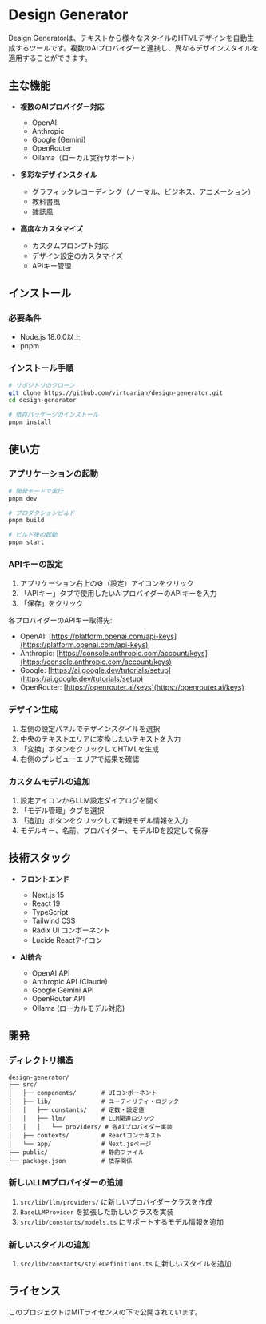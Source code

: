 # Design Generator

Design Generatorは、テキストから様々なスタイルのHTMLデザインを自動生成するツールです。複数のAIプロバイダーと連携し、異なるデザインスタイルを適用することができます。

## 主な機能

- **複数のAIプロバイダー対応**
  - OpenAI
  - Anthropic
  - Google (Gemini)
  - OpenRouter
  - Ollama（ローカル実行サポート）

- **多彩なデザインスタイル**
  - グラフィックレコーディング（ノーマル、ビジネス、アニメーション）
  - 教科書風
  - 雑誌風

- **高度なカスタマイズ**
  - カスタムプロンプト対応
  - デザイン設定のカスタマイズ
  - APIキー管理

## インストール

### 必要条件

- Node.js 18.0.0以上
- pnpm

### インストール手順

```bash
# リポジトリのクローン
git clone https://github.com/virtuarian/design-generator.git
cd design-generator

# 依存パッケージのインストール
pnpm install
```

## 使い方

### アプリケーションの起動

```bash
# 開発モードで実行
pnpm dev

# プロダクションビルド
pnpm build

# ビルド後の起動
pnpm start
```

### APIキーの設定

1. アプリケーション右上の⚙️（設定）アイコンをクリック
2. 「APIキー」タブで使用したいAIプロバイダーのAPIキーを入力
3. 「保存」をクリック

各プロバイダーのAPIキー取得先:
- OpenAI: [https://platform.openai.com/api-keys](https://platform.openai.com/api-keys)
- Anthropic: [https://console.anthropic.com/account/keys](https://console.anthropic.com/account/keys)
- Google: [https://ai.google.dev/tutorials/setup](https://ai.google.dev/tutorials/setup)
- OpenRouter: [https://openrouter.ai/keys](https://openrouter.ai/keys)

### デザイン生成

1. 左側の設定パネルでデザインスタイルを選択
2. 中央のテキストエリアに変換したいテキストを入力
3. 「変換」ボタンをクリックしてHTMLを生成
4. 右側のプレビューエリアで結果を確認

### カスタムモデルの追加

1. 設定アイコンからLLM設定ダイアログを開く
2. 「モデル管理」タブを選択
3. 「追加」ボタンをクリックして新規モデル情報を入力
4. モデルキー、名前、プロバイダー、モデルIDを設定して保存

## 技術スタック

- **フロントエンド**
  - Next.js 15
  - React 19
  - TypeScript
  - Tailwind CSS
  - Radix UI コンポーネント
  - Lucide Reactアイコン

- **AI統合**
  - OpenAI API
  - Anthropic API (Claude)
  - Google Gemini API
  - OpenRouter API
  - Ollama (ローカルモデル対応)

## 開発

### ディレクトリ構造

```
design-generator/
├── src/
│   ├── components/       # UIコンポーネント
│   ├── lib/              # ユーティリティ・ロジック
│   │   ├── constants/    # 定数・設定値
│   │   ├── llm/          # LLM関連ロジック
│   │   │   └── providers/ # 各AIプロバイダー実装
│   ├── contexts/         # Reactコンテキスト
│   └── app/              # Next.jsページ
├── public/               # 静的ファイル
└── package.json          # 依存関係
```

### 新しいLLMプロバイダーの追加

1. `src/lib/llm/providers/` に新しいプロバイダークラスを作成
2. `BaseLLMProvider` を拡張した新しいクラスを実装
3. `src/lib/constants/models.ts` にサポートするモデル情報を追加

### 新しいスタイルの追加

1. `src/lib/constants/styleDefinitions.ts` に新しいスタイルを追加

## ライセンス

このプロジェクトはMITライセンスの下で公開されています。 


